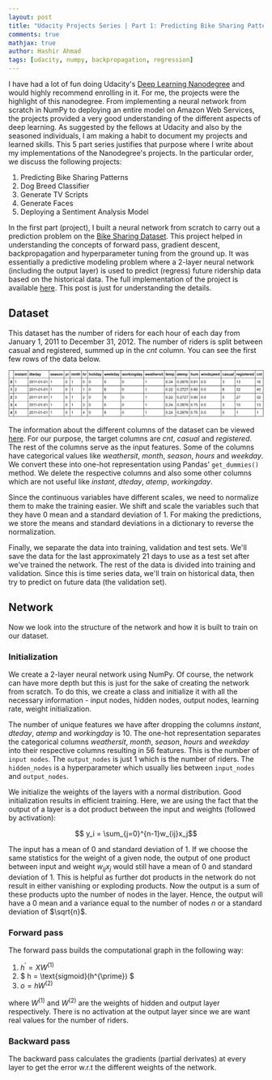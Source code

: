 ```yaml
---
layout: post
title: "Udacity Projects Series | Part 1: Predicting Bike Sharing Patterns" 
comments: true
mathjax: true
author: Hashir Ahmad
tags: [udacity, numpy, backpropagation, regression]
---
```

I have had a lot of fun doing Udacity's [Deep Learning Nanodegree](https://www.udacity.com/course/deep-learning-nanodegree--nd101) and would highly recommend enrolling in it. For me, the projects were the highlight of this nanodegree. From implementing a neural network from scratch in NumPy to deploying an entire model on Amazon Web Services, the projects provided a very good understanding of the different aspects of deep learning. As suggested by the fellows at Udacity and also by the seasoned individuals, I am making a habit to document my projects and learned skills. This 5 part series justifies that purpose where I write about my implementations of the Nanodegree's projects. In the particular order, we discuss the following projects:

1. Predicting Bike Sharing Patterns
2. Dog Breed Classifier
3. Generate TV Scripts
4. Generate Faces
5. Deploying a Sentiment Analysis Model

In the first part (project), I built a neural network from scratch to carry out a prediction problem on the [Bike Sharing Dataset](https://archive.ics.uci.edu/ml/datasets/Bike+Sharing+Dataset). This project helped in understanding the concepts of forward pass, gradient descent, backpropagation and hyperparameter tuning from the ground up. It was essentially a predictive modeling problem where a 2-layer neural network (including the output layer) is used to predict (regress) future ridership data based on the historical data. The full implementation of the project is available [here](https://github.com/hash-ir/Predicting-Bike-Sharing-Patterns). This post is just for understanding the details.

## Dataset
This dataset has the number of riders for each hour of each day from January 1, 2011 to December 31, 2012. The number of riders is split between casual and registered, summed up in the *cnt* column. You can see the first few rows of the data below.

![data](/public/images/data.PNG)

The information about the different columns of the dataset can be viewed [here](https://archive.ics.uci.edu/ml/datasets/Bike+Sharing+Dataset#). For our purpose, the target columns are *cnt*, *casual* and *registered*. The rest of the columns serve as the input features. Some of the columns have categorical values like *weathersit*, *month*, *season*, *hours* and *weekday*. We convert these into one-hot representation using Pandas' `get_dummies()` method. We delete the respective columns and also some other columns which are not useful like *instant*, *dteday*, *atemp*, *workingday*.

<script src="https://gist.github.com/hash-ir/53a768e4c5bdf3e8ac3af72945471a64.js"></script>

Since the continuous variables have different scales, we need to normalize them to make the training easier. We shift and scale the variables such that they have $0$ mean and a standard deviation of $1$. For making the predictions, we store the means and standard deviations in a dictionary to reverse the normalization.

<script src="https://gist.github.com/hash-ir/14c16db4d42960f9058eb7901dcabb66.js"></script>

Finally, we separate the data into training, validation and test sets. We'll save the data for the last approximately 21 days to use as a test set after we've trained the network. The rest of the data is divided into training and validation. Since this is time series data, we'll train on historical data, then try to predict on future data (the validation set).

## Network
Now we look into the structure of the network and how it is built to train on our dataset.

### Initialization
We create a 2-layer neural network using NumPy. Of course, the network can have more depth but this is just for the sake of creating the network from scratch. To do this, we create a class and initialize it with all the necessary information - input nodes, hidden nodes, output nodes, learning rate, weight initialization. 

The number of unique features we have after dropping the columns *instant*, *dteday*, *atemp* and *workingday* is 10. The one-hot representation separates the categorical columns *weathersit*, *month*, *season*, *hours* and *weekday* into their respective columns resulting in 56 features. This is the number of `input nodes`. The `output_nodes` is just 1 which is the number of riders. The `hidden_nodes` is a hyperparameter which usually lies between `input_nodes` and `output_nodes`.

We initialize the weights of the layers with a normal distribution. Good initialization results in efficient training. Here, we are using the fact that the output of a layer is a dot product between the input and weights (followed by activation):

$$ y_i = \sum_{j=0}^{n-1}w_{ij}x_j$$

The input has a mean of $0$ and standard deviation of $1$. If we choose the same statistics for the weight of a given node, the output of one product between input and weight $w_{ij}x_j$ would still have a mean of $0$ and standard deviation of $1$. This is helpful as further dot products in the network do not result in either vanishing or exploding products. Now the output is a sum of these products upto the number of nodes in the layer. Hence, the output will have a $0$ mean and a variance equal to the number of nodes $n$ or a standard deviation of $\sqrt{n}$. 

<script src="https://gist.github.com/hash-ir/fb794303db33cef14310ba689a842c4f.js"></script>

### Forward pass
The forward pass builds the computational graph in the following way:

1. $h^{\prime} = XW^{(1)}$
2. $ h = \text{sigmoid}(h^{\prime}) $
3. $o = hW^{(2)}$

where $W^{(1)}$ and $W^{(2)}$ are the weights of hidden and output layer respectively. There is no activation at the output layer since we are want real values for the number of riders.

<script src="https://gist.github.com/hash-ir/21072d11b1a39f14305b6116c6a6e25c.js"></script>

### Backward pass
The backward pass calculates the gradients (partial derivates) at every layer to get the error w.r.t the different weights of the network. 

<script src="https://gist.github.com/hash-ir/b9be1c98cf9f0a75cfcd9ccf51e8bd7e.js"></script>
<script src="https://gist.github.com/hash-ir/f4baf6ba61f95f9f3046d8e5dd7387dc.js"></script>
<script src="https://gist.github.com/hash-ir/e37509a7cca23a9e51d07b2719cc0c7a.js"></script>
<script src="https://gist.github.com/hash-ir/2a4b106264cb6ecd8f9268217123befb.js"></script>








